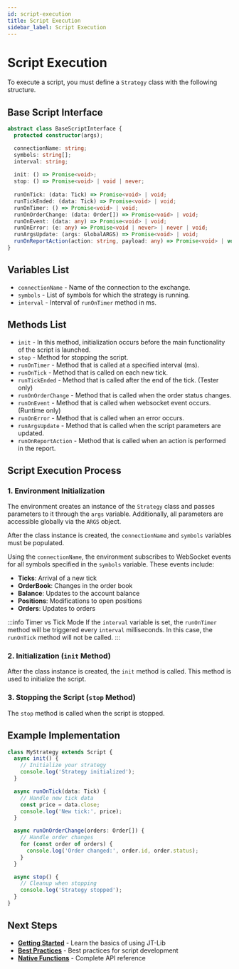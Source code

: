 ```yaml
---
id: script-execution
title: Script Execution
sidebar_label: Script Execution
---
```


# Script Execution

To execute a script, you must define a `Strategy` class with the following structure.

## Base Script Interface

```typescript
abstract class BaseScriptInterface {
  protected constructor(args);

  connectionName: string;
  symbols: string[];
  interval: string;
 
  init: () => Promise<void>;
  stop: () => Promise<void> | void | never;
  
  runOnTick: (data: Tick) => Promise<void> | void;
  runTickEnded: (data: Tick) => Promise<void> | void;
  runOnTimer: () => Promise<void> | void;
  runOnOrderChange: (data: Order[]) => Promise<void> | void;
  runOnEvent: (data: any) => Promise<void> | void;
  runOnError: (e: any) => Promise<void | never> | never | void;
  runArgsUpdate: (args: GlobalARGS) => Promise<void> | void;
  runOnReportAction(action: string, payload: any) => Promise<void> | void;
}
```

## Variables List

* `connectionName` - Name of the connection to the exchange.
* `symbols` - List of symbols for which the strategy is running.
* `interval` - Interval of `runOnTimer` method in ms.

## Methods List

* `init` - In this method, initialization occurs before the main functionality of the script is launched.
* `stop` - Method for stopping the script.
* `runOnTimer` - Method that is called at a specified interval (ms).
* `runOnTick` - Method that is called on each new tick.
* `runTickEnded` - Method that is called after the end of the tick. (Tester only)
* `runOnOrderChange` - Method that is called when the order status changes.
* `runOnEvent` - Method that is called when websocket event occurs. (Runtime only)
* `runOnError` - Method that is called when an error occurs.
* `runArgsUpdate` - Method that is called when the script parameters are updated.
* `runOnReportAction` - Method that is called when an action is performed in the report.

## Script Execution Process

### 1. Environment Initialization

The environment creates an instance of the `Strategy` class and passes parameters to it through the `args` variable. Additionally, all parameters are accessible globally via the `ARGS` object.

After the class instance is created, the `connectionName` and `symbols` variables must be populated.

Using the `connectionName`, the environment subscribes to WebSocket events for all symbols specified in the `symbols` variable. These events include:

* **Ticks**: Arrival of a new tick
* **OrderBook**: Changes in the order book
* **Balance**: Updates to the account balance
* **Positions**: Modifications to open positions
* **Orders**: Updates to orders

:::info Timer vs Tick Mode
If the `interval` variable is set, the `runOnTimer` method will be triggered every `interval` milliseconds. In this case, the `runOnTick` method will not be called.
:::

### 2. Initialization (`init` Method)

After the class instance is created, the `init` method is called. This method is used to initialize the script.

### 3. Stopping the Script (`stop` Method)

The `stop` method is called when the script is stopped.

## Example Implementation

```typescript
class MyStrategy extends Script {
  async init() {
    // Initialize your strategy
    console.log('Strategy initialized');
  }

  async runOnTick(data: Tick) {
    // Handle new tick data
    const price = data.close;
    console.log('New tick:', price);
  }

  async runOnOrderChange(orders: Order[]) {
    // Handle order changes
    for (const order of orders) {
      console.log('Order changed:', order.id, order.status);
    }
  }

  async stop() {
    // Cleanup when stopping
    console.log('Strategy stopped');
  }
}
```

## Next Steps

- **[Getting Started](/docs/jt-lib/getting-started)** - Learn the basics of using JT-Lib
- **[Best Practices](/docs/jt-lib/best-practice)** - Best practices for script development
- **[Native Functions](/docs/jt-lib/native-functions)** - Complete API reference
